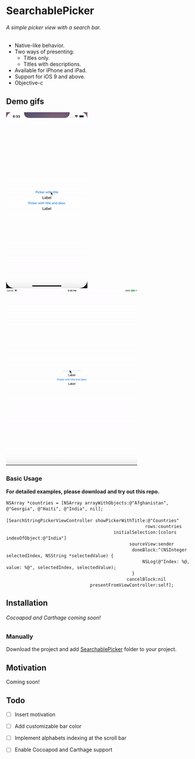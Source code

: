 
# SearchablePicker
###### A simple picker view with a search bar.
* Native-like behavior. 
* Two ways of presenting:
  * Titles only.
  * Titles with descriptions.
* Available for iPhone and iPad.
* Support for iOS 9 and above.
* Objective-c

## Demo gifs ##
![Animation](demo-screens/demo-iphone.gif)![Animation](demo-screens/demo-ipad.gif)


### Basic Usage ##
**For detailed examples, please download and try out this repo.**
```obj-c
NSArray *countries = [NSArray arrayWithObjects:@"Afghanistan", @"Georgia", @"Haiti", @"India", nil];

[SearchStringPickerViewController showPickerWithTitle:@"Countries"
                                                     rows:countries
                                         initialSelection:[colors indexOfObject:@"India"]
                                               sourceView:sender
                                                doneBlock:^(NSInteger selectedIndex, NSString *selectedValue) {
                                                    NSLog(@"Index: %@, value: %@", selectedIndex, selectedValue);
                                                }
                                              cancelBlock:nil 
                                presentFromViewController:self];                                
```
## Installation ##
###### Cocoapod and Carthage coming soon!

### Manually
Download the project and add [SearchablePicker](SearchablePicker/SearchablePicker) folder to your project.

## Motivation ##
Coming soon!

## Todo ##
- [ ] Insert motivation
- [ ] Add customizable bar color
- [ ] Implement alphabets indexing at the scroll bar
- [ ] Enable Cocoapod and Carthage support


